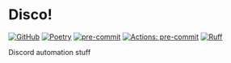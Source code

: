 # Disco!

[![GitHub](https://img.shields.io/github/license/FlotterCodername/discord-automation)](https://github.com/FlotterCodername/discord-automation/blob/main/LICENSE.txt)
[![Poetry](https://img.shields.io/endpoint?url=https://python-poetry.org/badge/v0.json)](https://python-poetry.org/)
[![pre-commit](https://img.shields.io/badge/pre--commit-enabled-brightgreen?logo=pre-commit)](https://github.com/pre-commit/pre-commit)
[![Actions: pre-commit](https://github.com/FlotterCodername/discord-automation/workflows/pre-commit/badge.svg)](https://github.com/FlotterCodername/discord-automation/actions/workflows/pre-commit.yml)
[![Ruff](https://img.shields.io/endpoint?url=https://raw.githubusercontent.com/astral-sh/ruff/main/assets/badge/v2.json)](https://github.com/astral-sh/ruff)

Discord automation stuff
